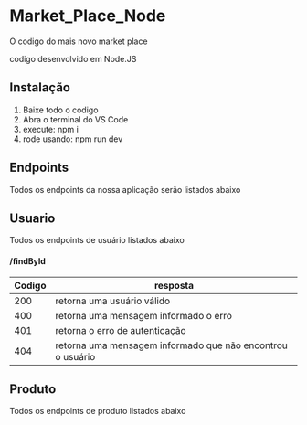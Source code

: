 # Market_Place_Node

O codigo do mais novo market place

codigo desenvolvido em Node.JS

## Instalação

1. Baixe todo o codigo
2. Abra o terminal do VS Code
3. execute: npm i
4. rode usando: npm run dev

## Endpoints

Todos os endpoints da nossa aplicação serão listados abaixo


## Usuario

Todos os endpoints de usuário listados abaixo

#### /findById


| Codigo | resposta                                                     |
| -------- | -------------------------------------------------------------- |
| 200    | retorna uma usuário válido                                 |
| 400    | retorna uma mensagem informado o erro                        |
| 401    | retorna o erro de autenticação                             |
| 404    | retorna uma mensagem informado que não encontrou o usuário |



## Produto

Todos os endpoints de produto listados abaixo
